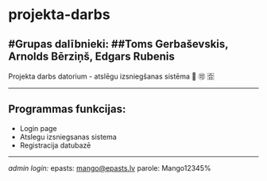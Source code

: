 # projekta-darbs
#Grupas dalībnieki:
##Toms Gerbaševskis, Arnolds Bērziņš, Edgars Rubenis
---

Projekta darbs datorium - atslēgu izsniegšanas sistēma 🐠 🉑 :u5408:

---
## Programmas funkcijas:
-  Login page
-  Atslegu izsniegsanas sistema
-  Registracija datubazē
---
*admin login:*
epasts: mango@epasts.lv
parole: Mango12345%
